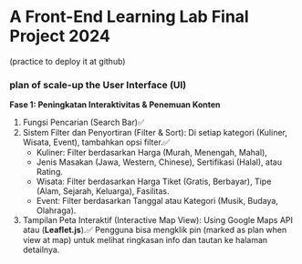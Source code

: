 # **A Front-End Learning Lab Final Project 2024**
(practice to deploy it at github)

### plan of scale-up the User Interface (UI)
**Fase 1: Peningkatan Interaktivitas & Penemuan Konten**
1. Fungsi Pencarian (Search Bar)✅
2. Sistem Filter dan Penyortiran (Filter & Sort): Di setiap kategori (Kuliner, Wisata, Event), tambahkan opsi filter.✅
   - Kuliner: Filter berdasarkan Harga (Murah, Menengah, Mahal),
   - Jenis Masakan (Jawa, Western, Chinese), Sertifikasi (Halal), atau Rating.
   - Wisata: Filter berdasarkan Harga Tiket (Gratis, Berbayar), Tipe (Alam, Sejarah, Keluarga), Fasilitas.
   - Event: Filter berdasarkan Tanggal atau Kategori (Musik, Budaya, Olahraga).
3. Tampilan Peta Interaktif (Interactive Map View): Using Google Maps API atau (**Leaflet.js**).✅
   Pengguna bisa mengklik pin (marked as plan when view at map) untuk melihat ringkasan info dan tautan ke halaman detailnya.


